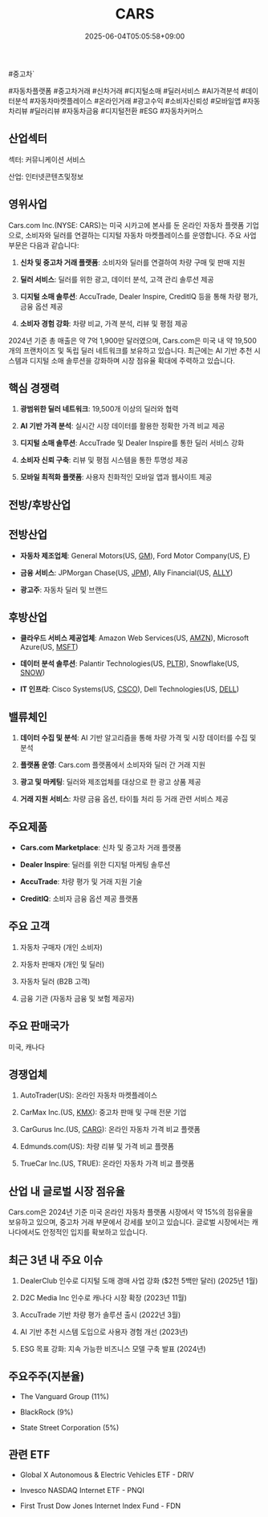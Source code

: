 ﻿---
title: "CARS"
date: 2025-06-04T05:05:58+09:00
lastmod: 2025-06-04T05:05:58+09:00
type: docs
sidebar:
  open: true
weight: 174
---
<div style="display:none">
  <meta property="article:published_time" content="2025-06-03T20:05:58Z" />
  <meta property="article:modified_time" content="2025-06-03T20:05:58Z" />
</div>
#중고차`

#자동차플랫폼 #중고차거래 #신차거래 #디지털소매 #딜러서비스 #AI가격분석 #데이터분석 #자동차마켓플레이스 #온라인거래 #광고수익 #소비자신뢰성 #모바일앱 #자동차리뷰 #딜러리뷰 #자동차금융 #디지털전환 #ESG #자동차커머스

## 산업섹터

섹터: 커뮤니케이션 서비스

산업: 인터넷콘텐츠및정보

## 영위사업

Cars.com Inc.(NYSE: CARS)는 미국 시카고에 본사를 둔 온라인 자동차 플랫폼 기업으로, 소비자와 딜러를 연결하는 디지털 자동차 마켓플레이스를 운영합니다. 주요 사업 부문은 다음과 같습니다:

1. **신차 및 중고차 거래 플랫폼**: 소비자와 딜러를 연결하여 차량 구매 및 판매 지원
    
2. **딜러 서비스**: 딜러를 위한 광고, 데이터 분석, 고객 관리 솔루션 제공
    
3. **디지털 소매 솔루션**: AccuTrade, Dealer Inspire, CreditIQ 등을 통해 차량 평가, 금융 옵션 제공
    
4. **소비자 경험 강화**: 차량 비교, 가격 분석, 리뷰 및 평점 제공

2024년 기준 총 매출은 약 7억 1,900만 달러였으며, Cars.com은 미국 내 약 19,500개의 프랜차이즈 및 독립 딜러 네트워크를 보유하고 있습니다. 최근에는 AI 기반 추천 시스템과 디지털 소매 솔루션을 강화하며 시장 점유율 확대에 주력하고 있습니다.

## 핵심 경쟁력

1. **광범위한 딜러 네트워크**: 19,500개 이상의 딜러와 협력
    
2. **AI 기반 가격 분석**: 실시간 시장 데이터를 활용한 정확한 가격 비교 제공
    
3. **디지털 소매 솔루션**: AccuTrade 및 Dealer Inspire를 통한 딜러 서비스 강화
    
4. **소비자 신뢰 구축**: 리뷰 및 평점 시스템을 통한 투명성 제공
    
5. **모바일 최적화 플랫폼**: 사용자 친화적인 모바일 앱과 웹사이트 제공

## 전방/후방산업

## 전방산업

- **자동차 제조업체**: General Motors(US, [GM](/company-analysis/gm/)), Ford Motor Company(US, [F](/company-analysis/f/))
    
- **금융 서비스**: JPMorgan Chase(US, [JPM](/company-analysis/jpm/)), Ally Financial(US, [ALLY](/company-analysis/ally/))
    
- **광고주**: 자동차 딜러 및 브랜드

## 후방산업

- **클라우드 서비스 제공업체**: Amazon Web Services(US, [AMZN](/company-analysis/amzn/)), Microsoft Azure(US, [MSFT](/company-analysis/msft/))
    
- **데이터 분석 솔루션**: Palantir Technologies(US, [PLTR](/company-analysis/pltr/)), Snowflake(US, [SNOW](/company-analysis/snow/))
    
- **IT 인프라**: Cisco Systems(US, [CSCO](/company-analysis/csco/)), Dell Technologies(US, [DELL](/company-analysis/dell/))

## 밸류체인

1. **데이터 수집 및 분석**: AI 기반 알고리즘을 통해 차량 가격 및 시장 데이터를 수집 및 분석
    
2. **플랫폼 운영**: Cars.com 플랫폼에서 소비자와 딜러 간 거래 지원
    
3. **광고 및 마케팅**: 딜러와 제조업체를 대상으로 한 광고 상품 제공
    
4. **거래 지원 서비스**: 차량 금융 옵션, 타이틀 처리 등 거래 관련 서비스 제공

## 주요제품

- **Cars.com Marketplace**: 신차 및 중고차 거래 플랫폼
    
- **Dealer Inspire**: 딜러를 위한 디지털 마케팅 솔루션
    
- **AccuTrade**: 차량 평가 및 거래 지원 기술
    
- **CreditIQ**: 소비자 금융 옵션 제공 플랫폼

## 주요 고객

1. 자동차 구매자 (개인 소비자)
    
2. 자동차 판매자 (개인 및 딜러)
    
3. 자동차 딜러 (B2B 고객)
    
4. 금융 기관 (자동차 금융 및 보험 제공자)

## 주요 판매국가

미국, 캐나다

## 경쟁업체

1. AutoTrader(US): 온라인 자동차 마켓플레이스
    
2. CarMax Inc.(US, [KMX](/company-analysis/kmx/)): 중고차 판매 및 구매 전문 기업
    
3. CarGurus Inc.(US, [CARG](/company-analysis/carg/)): 온라인 자동차 가격 비교 플랫폼
    
4. Edmunds.com(US): 차량 리뷰 및 가격 비교 플랫폼
    
5. TrueCar Inc.(US, TRUE): 온라인 자동차 가격 비교 플랫폼

## 산업 내 글로벌 시장 점유율

Cars.com은 2024년 기준 미국 온라인 자동차 플랫폼 시장에서 약 15%의 점유율을 보유하고 있으며, 중고차 거래 부문에서 강세를 보이고 있습니다. 글로벌 시장에서는 캐나다에서도 안정적인 입지를 확보하고 있습니다.

## 최근 3년 내 주요 이슈

1. DealerClub 인수로 디지털 도매 경매 사업 강화 ($2천 5백만 달러) (2025년 1월)
    
2. D2C Media Inc 인수로 캐나다 시장 확장 (2023년 11월)
    
3. AccuTrade 기반 차량 평가 솔루션 출시 (2022년 3월)
    
4. AI 기반 추천 시스템 도입으로 사용자 경험 개선 (2023년)
    
5. ESG 목표 강화: 지속 가능한 비즈니스 모델 구축 발표 (2024년)

## 주요주주(지분율)

- The Vanguard Group (11%)
    
- BlackRock (9%)
    
- State Street Corporation (5%)

## 관련 ETF

- Global X Autonomous & Electric Vehicles ETF - DRIV
    
- Invesco NASDAQ Internet ETF - PNQI
    
- First Trust Dow Jones Internet Index Fund - FDN
